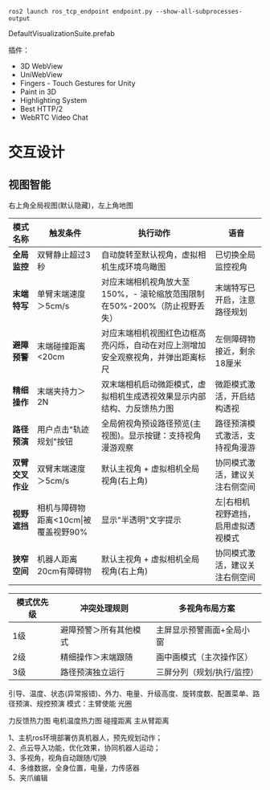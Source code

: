 ```shell
ros2 launch ros_tcp_endpoint endpoint.py --show-all-subprocesses-output
```

DefaultVisualizationSuite.prefab

插件：
- 3D WebView
- UniWebView
- Fingers - Touch Gestures for Unity
- Paint in 3D
- Highlighting System
- Best HTTP/2
- WebRTC Video Chat

# 交互设计

## 视图智能
右上角全局视图(默认隐藏)，左上角地图

| 模式名称        | 触发条件                    | 执行动作                                        | 语音                  |
| ----------- | ----------------------- | ------------------------------------------- | ------------------- |
| ​**全局监控**   | 双臂静止超过3秒                | 自动旋转至默认视角，虚拟相机生成环境鸟瞰图                       | 已切换全局监控视角           |
| ​**末端特写**   | 单臂末端速度＞5cm/s            | 对应末端相机视角放大至150%，- 滚轮缩放范围限制在50%-200%（防止视野丢失） | 末端特写已开启，注意路径规划      |
| ​**避障预警**   | 末端碰撞距离<20cm             | 对应末端相机视图红色边框高亮闪烁，自动在对应上测增加安全观察视角，并弹出距离标尺    | 左侧障碍物接近，剩余18厘米      |
| ​**精细操作**   | 末端夹持力＞2N                | 双末端相机启动微距模式，虚拟相机生成透视效果显示内部结构、力反馈热力图         | 微距模式激活，开启结构透视       |
| ​**路径预演**   | 用户点击"轨迹规划"按钮            | 全局俯视角预设路径预览(主视图)。显示按键：支持视角漫游观察              | 路径预演模式激活，支持视角漫游     |
| ​**双臂交叉作业** | 双臂末端速度＞5cm/s            | 默认主视角 + 虚拟相机全局视角(右上角)                       | 协同模式激活，建议关注右侧空间     |
| **视野遮挡**    | 相机与障碍物距离<10cm\|被覆盖视野90% | 显示"半透明"文字提示                                 | 左\|右相机视野遮挡，启用虚拟透视模式 |
| ​**狭窄空间**   | 机器人距离20cm有障碍物           | 默认主视角 + 虚拟相机全局视角(右上角)                       | 协同模式激活，建议关注右侧空间     |

| 模式优先级 | 冲突处理规则      | 多视角布局方案        |
| ----- | ----------- | -------------- |
| 1级    | 避障预警＞所有其他模式 | 主屏显示预警画面+全局小窗  |
| 2级    | 精细操作＞末端跟随   | 画中画模式（主次操作区）   |
| 3级    | 路径预演独立运行    | 三屏分列（规划/执行/监控） |

引导、温度、状态(异常报错)、外力、电量、升级高度、旋转度数、配置菜单、路径预演、规控预演
模式：主臂使能
光圈

力反馈热力图
电机温度热力图
碰撞距离
主从臂距离



1、主机ros环境部署仿真机器人，预先规划动作；  
2、点云导入功能，优化效果，协同机器人运动；  
3、多视角，视角自动跟随/切换  
4、多维数据，全身位置，电量，力传感器  
5、夹爪编辑